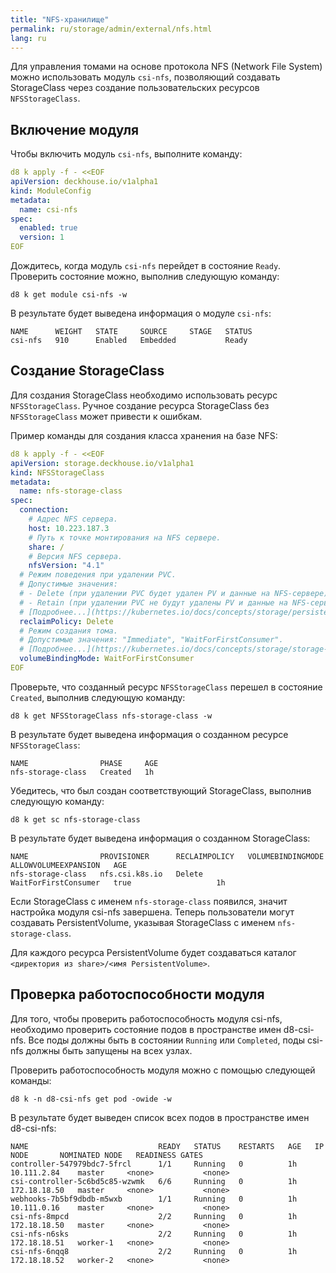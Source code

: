```yaml
---
title: "NFS-хранилище"
permalink: ru/storage/admin/external/nfs.html
lang: ru
---
```


Для управления томами на основе протокола NFS (Network File System) можно использовать модуль `csi-nfs`, позволяющий создавать StorageClass через создание пользовательских ресурсов `NFSStorageClass`.

## Включение модуля

Чтобы включить модуль `csi-nfs`, выполните команду:

```yaml
d8 k apply -f - <<EOF
apiVersion: deckhouse.io/v1alpha1
kind: ModuleConfig
metadata:
  name: csi-nfs
spec:
  enabled: true
  version: 1
EOF
```

Дождитесь, когда модуль `csi-nfs` перейдет в состояние `Ready`.
Проверить состояние можно, выполнив следующую команду:

```shell
d8 k get module csi-nfs -w
```

В результате будет выведена информация о модуле `csi-nfs`:

```console
NAME      WEIGHT   STATE     SOURCE     STAGE   STATUS
csi-nfs   910      Enabled   Embedded           Ready
```

## Создание StorageClass

Для создания StorageClass необходимо использовать ресурс `NFSStorageClass`.
Ручное создание ресурса StorageClass без `NFSStorageClass` может привести к ошибкам.

Пример команды для создания класса хранения на базе NFS:

```yaml
d8 k apply -f - <<EOF
apiVersion: storage.deckhouse.io/v1alpha1
kind: NFSStorageClass
metadata:
  name: nfs-storage-class
spec:
  connection:
    # Адрес NFS сервера.
    host: 10.223.187.3
    # Путь к точке монтирования на NFS сервере.
    share: /
    # Версия NFS сервера.
    nfsVersion: "4.1"
  # Режим поведения при удалении PVC.
  # Допустимые значения:
  # - Delete (при удалении PVC будет удален PV и данные на NFS-сервере);
  # - Retain (при удалении PVC не будут удалены PV и данные на NFS-сервере, потребуют ручного удаления пользователем).
  # [Подробнее...](https://kubernetes.io/docs/concepts/storage/persistent-volumes/#reclaiming)
  reclaimPolicy: Delete
  # Режим создания тома.
  # Допустимые значения: "Immediate", "WaitForFirstConsumer". 
  # [Подробнее...](https://kubernetes.io/docs/concepts/storage/storage-classes/#volume-binding-mode)
  volumeBindingMode: WaitForFirstConsumer
EOF
```

Проверьте, что созданный ресурс `NFSStorageClass` перешел в состояние `Created`, выполнив следующую команду:

```shell
d8 k get NFSStorageClass nfs-storage-class -w
```

В результате будет выведена информация о созданном ресурсе `NFSStorageClass`:

```console
NAME                PHASE     AGE
nfs-storage-class   Created   1h
```

Убедитесь, что был создан соответствующий StorageClass, выполнив следующую команду:

```shell
d8 k get sc nfs-storage-class
```

В результате будет выведена информация о созданном StorageClass:

```console
NAME                PROVISIONER      RECLAIMPOLICY   VOLUMEBINDINGMODE      ALLOWVOLUMEEXPANSION   AGE
nfs-storage-class   nfs.csi.k8s.io   Delete          WaitForFirstConsumer   true                   1h
```

Если StorageClass с именем `nfs-storage-class` появился, значит настройка модуля csi-nfs завершена.
Теперь пользователи могут создавать PersistentVolume, указывая StorageClass с именем `nfs-storage-class`.

Для каждого ресурса PersistentVolume будет создаваться каталог `<директория из share>/<имя PersistentVolume>`.

## Проверка работоспособности модуля

Для того, чтобы проверить работоспособность модуля csi-nfs, необходимо проверить состояние подов в пространстве имен d8-csi-nfs.
Все поды должны быть в состоянии `Running` или `Completed`, поды csi-nfs должны быть запущены на всех узлах.

Проверить работоспособность модуля можно с помощью следующей команды:

```shell
d8 k -n d8-csi-nfs get pod -owide -w
```

В результате будет выведен список всех подов в пространстве имен d8-csi-nfs:

```console
NAME                             READY   STATUS    RESTARTS   AGE   IP             NODE       NOMINATED NODE   READINESS GATES
controller-547979bdc7-5frcl      1/1     Running   0          1h    10.111.2.84    master     <none>           <none>
csi-controller-5c6bd5c85-wzwmk   6/6     Running   0          1h    172.18.18.50   master     <none>           <none>
webhooks-7b5bf9dbdb-m5wxb        1/1     Running   0          1h    10.111.0.16    master     <none>           <none>
csi-nfs-8mpcd                    2/2     Running   0          1h    172.18.18.50   master     <none>           <none>
csi-nfs-n6sks                    2/2     Running   0          1h    172.18.18.51   worker-1   <none>           <none>
csi-nfs-6nqq8                    2/2     Running   0          1h    172.18.18.52   worker-2   <none>           <none>
```
